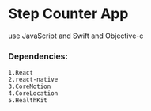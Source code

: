 # Step Counter App

use JavaScript and Swift and Objective-c

### Dependencies:

    1.React
    2.react-native
    3.CoreMotion
    4.CoreLocation
    5.HealthKit
